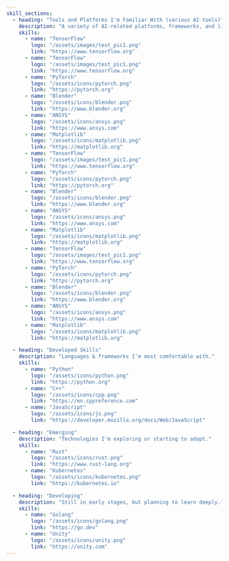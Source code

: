 ```yaml
---
skill_sections:
  - heading: "Tools and Platforms I'm Familiar With (various AI tools)"
    description: "A variety of AI-related platforms, frameworks, and libraries."
    skills:
      - name: "TensorFlow"
        logo: "/assets/images/test_pic1.png"
        link: "https://www.tensorflow.org"
      - name: "TensorFlow"
        logo: "/assets/images/test_pic1.png"
        link: "https://www.tensorflow.org"
      - name: "PyTorch"
        logo: "/assets/icons/pytorch.png"
        link: "https://pytorch.org"
      - name: "Blender"
        logo: "/assets/icons/blender.png"
        link: "https://www.blender.org"
      - name: "ANSYS"
        logo: "/assets/icons/ansys.png"
        link: "https://www.ansys.com"
      - name: "Matplotlib"
        logo: "/assets/icons/matplotlib.png"
        link: "https://matplotlib.org"
      - name: "TensorFlow"
        logo: "/assets/images/test_pic1.png"
        link: "https://www.tensorflow.org"
      - name: "PyTorch"
        logo: "/assets/icons/pytorch.png"
        link: "https://pytorch.org"
      - name: "Blender"
        logo: "/assets/icons/blender.png"
        link: "https://www.blender.org"
      - name: "ANSYS"
        logo: "/assets/icons/ansys.png"
        link: "https://www.ansys.com"
      - name: "Matplotlib"
        logo: "/assets/icons/matplotlib.png"
        link: "https://matplotlib.org"
      - name: "TensorFlow"
        logo: "/assets/images/test_pic1.png"
        link: "https://www.tensorflow.org"
      - name: "PyTorch"
        logo: "/assets/icons/pytorch.png"
        link: "https://pytorch.org"
      - name: "Blender"
        logo: "/assets/icons/blender.png"
        link: "https://www.blender.org"
      - name: "ANSYS"
        logo: "/assets/icons/ansys.png"
        link: "https://www.ansys.com"
      - name: "Matplotlib"
        logo: "/assets/icons/matplotlib.png"
        link: "https://matplotlib.org"

  - heading: "Developed Skills"
    description: "Languages & frameworks I'm most comfortable with."
    skills:
      - name: "Python"
        logo: "/assets/icons/python.png"
        link: "https://python.org"
      - name: "C++"
        logo: "/assets/icons/cpp.png"
        link: "https://en.cppreference.com"
      - name: "JavaScript"
        logo: "/assets/icons/js.png"
        link: "https://developer.mozilla.org/docs/Web/JavaScript"

  - heading: "Emerging"
    description: "Technologies I'm exploring or starting to adopt."
    skills:
      - name: "Rust"
        logo: "/assets/icons/rust.png"
        link: "https://www.rust-lang.org"
      - name: "Kubernetes"
        logo: "/assets/icons/kubernetes.png"
        link: "https://kubernetes.io"

  - heading: "Developing"
    description: "Still in early stages, but planning to learn deeply."
    skills:
      - name: "Golang"
        logo: "/assets/icons/golang.png"
        link: "https://go.dev"
      - name: "Unity"
        logo: "/assets/icons/unity.png"
        link: "https://unity.com"
---
```

